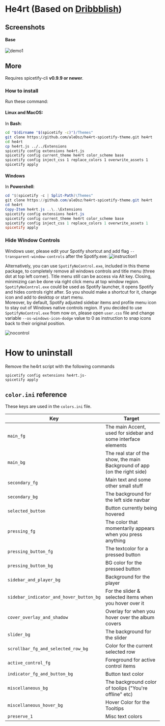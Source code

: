 # He4rt (Based on [Dribbblish](https://github.com/morpheusthewhite/spicetify-themes/tree/master/Dribbblish))

## Screenshots
#### Base
![demo1](./base.png)

## More
Requires spicetify-cli **v0.9.9 or newer**.

### How to install

Run these command:

#### Linux and MacOS:
In **Bash**:
```bash
cd "$(dirname "$(spicetify -c)")/Themes"
git clone https://github.com/aleDsz/he4rt-spicetify-theme.git he4rt
cd he4rt
cp he4rt.js ../../Extensions
spicetify config extensions he4rt.js
spicetify config current_theme he4rt color_scheme base
spicetify config inject_css 1 replace_colors 1 overwrite_assets 1
spicetify apply
```

#### Windows
In **Powershell**:
```powershell
cd "$(spicetify -c | Split-Path)\Themes"
git clone https://github.com/aleDsz/he4rt-spicetify-theme.git he4rt
cd he4rt
Copy-Item he4rt.js ..\..\Extensions
spicetify config extensions he4rt.js
spicetify config current_theme he4rt color_scheme base
spicetify config inject_css 1 replace_colors 1 overwrite_assets 1
spicetify apply
```

### Hide Window Controls
Windows user, please edit your Spotify shortcut and add flag `--transparent-window-controls` after the Spotify.exe:
![instruction1](./windows-shortcut-instruction.png)

Alternatively, you can use `SpotifyNoControl.exe`, included in this theme package, to completely remove all windows controls and title menu (three dot at top left corner). Title menu still can be access via Alt key. Closing, minimizing can be done via right click menu at top window region.  
`SpotifyNoControl.exe` could be used as Spotify launcher, it opens Spotify and hides controls right after. So you should make a shortcut for it, change icon and add to desktop or start menu.  
Moreover, by default, Spotify adjusted sidebar items and profile menu icon to stay out of Windows native controls region. If you decided to use `SpotifyNoControl.exe` from now on, please open `user.css` file and change variable `--os-windows-icon-dodge` value to 0 as instruction to snap icons back to their original position.

![nocontrol](https://i.imgur.com/qdZyv1t.png)

# How to uninstall 

Remove the he4rt script with the following commands 

```
spicetify config extensions he4rt.js-
spicetify apply
```

## `color.ini` reference

These keys are used in the `colors.ini` file.

| Key | Target |
|-|-|
|`main_fg`| The main Accent, used for sidebar and some interface elements|
|`main_bg`| The real star of the show, the main Background of app (on the right side)|
|`secondary_fg`| Main text and some other small stuff|
|`secondary_bg`| The background for the left side navbar|
|`selected_button`| Button currently being hovered|
|`pressing_fg`| The color that momentarily appears when you press anything|
|`pressing_button_fg`| The textcolor for a pressed button|
|`pressing_button_bg`| BG color for the pressed button|
|`sidebar_and_player_bg`| Background for the player|
|`sidebar_indicator_and_hover_button_bg`| For the slider & selected items when you hover over it|
|`cover_overlay_and_shadow`| Overlay for when you hover over the album covers|
|`slider_bg`| The background for the slider|
|`scrollbar_fg_and_selected_row_bg`| Color for the current selected row|
|`active_control_fg`| Foreground for active control items|
|`indicator_fg_and_button_bg`| Button text color|
|`miscellaneous_bg`| The background color of toolips ("You're offline" etc)|
|`miscellaneous_hover_bg`| Hover Color for the Tooltips|
|`preserve_1`| Misc text colors|

